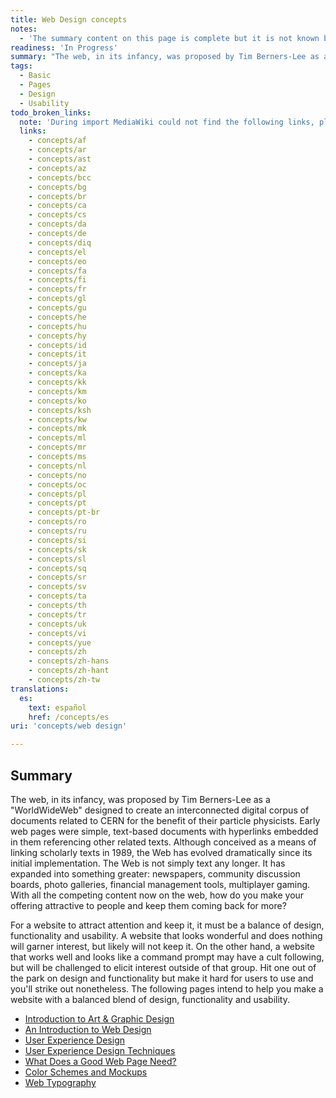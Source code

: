 ```yaml
---
title: Web Design concepts
notes:
  - 'The summary content on this page is complete but it is not known by this contributor whether the original author feels the links to content provided are complete.  I have not reviewed them for completeness.'
readiness: 'In Progress'
summary: "The web, in its infancy, was proposed by Tim Berners-Lee as a &quot;WorldWideWeb&quot; designed to create an interconnected digital corpus of documents related to CERN for the benefit of their particle physicists.  Early web pages were simple, text-based documents with hyperlinks embedded in them referencing other related texts.  \nAlthough conceived as a means of linking scholarly texts in 1989, the Web has evolved dramatically since its initial implementation.  The Web is not simply text any longer.  It has expanded into something greater: newspapers, community discussion boards, photo galleries, financial management tools, multiplayer gaming.  \nWith all the competing content now on the web, how do you make your offering attractive to people and keep them coming back for more?\n"
tags:
  - Basic
  - Pages
  - Design
  - Usability
todo_broken_links:
  note: 'During import MediaWiki could not find the following links, please fix and adjust this list.'
  links:
    - concepts/af
    - concepts/ar
    - concepts/ast
    - concepts/az
    - concepts/bcc
    - concepts/bg
    - concepts/br
    - concepts/ca
    - concepts/cs
    - concepts/da
    - concepts/de
    - concepts/diq
    - concepts/el
    - concepts/eo
    - concepts/fa
    - concepts/fi
    - concepts/fr
    - concepts/gl
    - concepts/gu
    - concepts/he
    - concepts/hu
    - concepts/hy
    - concepts/id
    - concepts/it
    - concepts/ja
    - concepts/ka
    - concepts/kk
    - concepts/km
    - concepts/ko
    - concepts/ksh
    - concepts/kw
    - concepts/mk
    - concepts/ml
    - concepts/mr
    - concepts/ms
    - concepts/nl
    - concepts/no
    - concepts/oc
    - concepts/pl
    - concepts/pt
    - concepts/pt-br
    - concepts/ro
    - concepts/ru
    - concepts/si
    - concepts/sk
    - concepts/sl
    - concepts/sq
    - concepts/sr
    - concepts/sv
    - concepts/ta
    - concepts/th
    - concepts/tr
    - concepts/uk
    - concepts/vi
    - concepts/yue
    - concepts/zh
    - concepts/zh-hans
    - concepts/zh-hant
    - concepts/zh-tw
translations:
  es:
    text: español
    href: /concepts/es
uri: 'concepts/web design'

---
```

## <span>Summary</span>

The web, in its infancy, was proposed by Tim Berners-Lee as a &quot;WorldWideWeb&quot; designed to create an interconnected digital corpus of documents related to CERN for the benefit of their particle physicists. Early web pages were simple, text-based documents with hyperlinks embedded in them referencing other related texts. Although conceived as a means of linking scholarly texts in 1989, the Web has evolved dramatically since its initial implementation. The Web is not simply text any longer. It has expanded into something greater: newspapers, community discussion boards, photo galleries, financial management tools, multiplayer gaming. With all the competing content now on the web, how do you make your offering attractive to people and keep them coming back for more?

For a website to attract attention and keep it, it must be a balance of design, functionality and usability. A website that looks wonderful and does nothing will garner interest, but likely will not keep it. On the other hand, a website that works well and looks like a command prompt may have a cult following, but will be challenged to elicit interest outside of that group. Hit one out of the park on design and functionality but make it hard for users to use and you'll strike out nonetheless. The following pages intend to help you make a website with a balanced blend of design, functionality and usability.

-   [Introduction to Art & Graphic Design](/concepts/IntrotoArt)
-   [An Introduction to Web Design](/concepts/an_introduction_to_web_design)
-   [User Experience Design](/concepts/ux/user_experience_design)
-   [User Experience Design Techniques](/concepts/ux/techniques)
-   [What Does a Good Web Page Need?](/concepts/ux/what_does_a_good_web_page_need)
-   [Color Schemes and Mockups](/concepts/color_theory/color_schemes_and_mockups)
-   [Web Typography](/concepts/web_typography)

